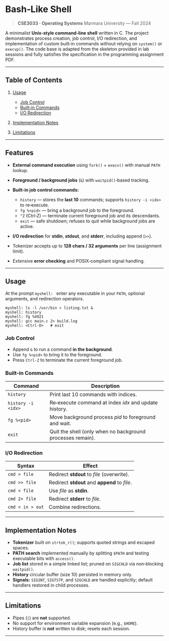 # Bash‑Like Shell <!-- omit in toc -->

> **CSE3033 · Operating Systems**
> Marmara University — Fall 2024

A minimalist **Unix‑style command‑line shell** written in C.  The project demonstrates process creation, job control, I/O redirection, and implementation of custom built‑in commands without relying on `system()` or `execvp()`.  The code base is adapted from the skeleton provided in lab sessions and fully satisfies the specification in the programming assignment PDF.

---

## Table of Contents

1. [Usage](#usage)

   * [Job Control](#job-control)
   * [Built‑in Commands](#built‑in-commands)
   * [I/O Redirection](#io-redirection)
2. [Implementation Notes](#implementation-notes)
3. [Limitations](#limitations)
---

## Features

* **External command execution** using `fork()` + `execv()` with manual `PATH` lookup.
* **Foreground / background jobs** (`&`) with `waitpid()`‑based tracking.
* **Built‑in job control commands:**

  * `history` — stores the **last 10** commands; supports `history -i <idx>` to re‑execute.
  * `fg %<pid>` — bring a background job to the foreground.
  * `^Z` (Ctrl‑Z) — terminate current foreground job and its descendants.
  * `exit` — safe shutdown; refuses to quit while background jobs are active.
* **I/O redirection** for **stdin**, **stdout**, and **stderr**, including append (`>>`).
* Tokenizer accepts up to **128 chars / 32 arguments** per line (assignment limit).
* Extensive **error checking** and POSIX‑compliant signal handling.

---

## Usage

At the prompt `myshell: ` enter any executable in your `PATH`, optional arguments, and redirection operators.

```text
myshell: ls -l /usr/bin > listing.txt &
myshell: history
myshell: fg %4921
myshell: gcc main.c 2> build.log
myshell: <Ctrl‑D>   # exit
```

### Job Control

* Append `&` to run a command **in the background**.
* Use `fg %<pid>` to bring it to the foreground.
* Press `Ctrl‑Z` to terminate the current foreground job.

### Built‑in Commands

| Command            | Description                                                |
| ------------------ | ---------------------------------------------------------- |
| `history`          | Print last 10 commands with indices.                       |
| `history -i <idx>` | Re‑execute command at index *idx* and update history.      |
| `fg %<pid>`        | Move background process *pid* to foreground and wait.      |
| `exit`             | Quit the shell (only when no background processes remain). |

### I/O Redirection

| Syntax           | Effect                                        |
| ---------------- | --------------------------------------------- |
| `cmd > file`     | Redirect **stdout** to *file* (overwrite).    |
| `cmd >> file`    | Redirect **stdout** and **append** to *file*. |
| `cmd < file`     | Use *file* as **stdin**.                      |
| `cmd 2> file`    | Redirect **stderr** to *file*.                |
| `cmd < in > out` | Combine redirections.                         |

---

## Implementation Notes

* **Tokenizer** built on `strtok_r()`; supports quoted strings and escaped spaces.
* **PATH search** implemented manually by splitting `$PATH` and testing executable bits with `access()`.
* **Job list** stored in a simple linked list; pruned on `SIGCHLD` via non‑blocking `waitpid()`.
* **History** circular buffer (size 10) persisted in memory only.
* **Signals:** `SIGINT`, `SIGTSTP`, and `SIGCHLD` are handled explicitly; default handlers restored in child processes.

---

## Limitations

* Pipes (`|`) are **not** supported.
* No support for environment variable expansion (e.g., `$HOME`).
* History buffer is **not** written to disk; resets each session.

---
